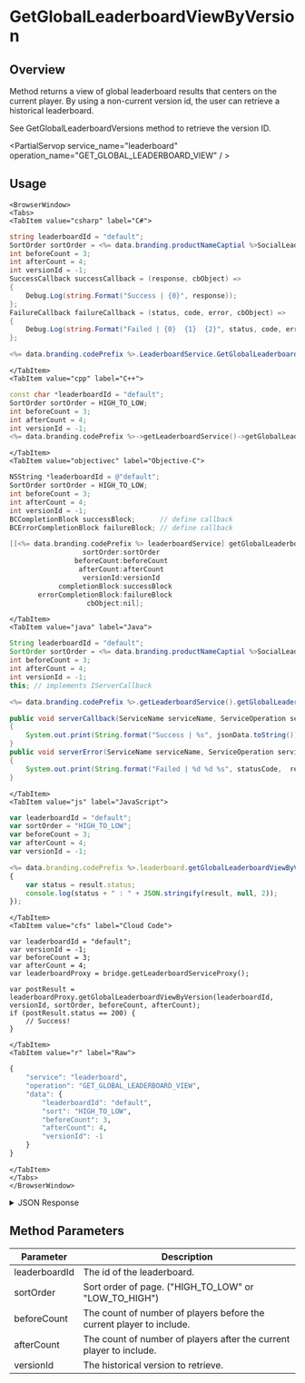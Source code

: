 # GetGlobalLeaderboardViewByVersion
## Overview
Method returns a view of global leaderboard results that centers on the current player. By using a non-current version id, the user can retrieve a historical leaderboard.

See GetGlobalLeaderboardVersions method to retrieve the version ID.

<PartialServop service_name="leaderboard" operation_name="GET_GLOBAL_LEADERBOARD_VIEW" / >

## Usage

```mdx-code-block
<BrowserWindow>
<Tabs>
<TabItem value="csharp" label="C#">
```

```csharp
string leaderboardId = "default";
SortOrder sortOrder = <%= data.branding.productNameCaptial %>SocialLeaderboard.SortOrder.HIGH_TO_LOW;
int beforeCount = 3;
int afterCount = 4;
int versionId = -1;
SuccessCallback successCallback = (response, cbObject) =>
{
    Debug.Log(string.Format("Success | {0}", response));
};
FailureCallback failureCallback = (status, code, error, cbObject) =>
{
    Debug.Log(string.Format("Failed | {0}  {1}  {2}", status, code, error));
};

<%= data.branding.codePrefix %>.LeaderboardService.GetGlobalLeaderboardViewByVersion(leaderboardId, sortOrder, beforeCount, afterCount, versionId, successCallback, failureCallback);
```

```mdx-code-block
</TabItem>
<TabItem value="cpp" label="C++">
```

```cpp
const char *leaderboardId = "default";
SortOrder sortOrder = HIGH_TO_LOW;
int beforeCount = 3;
int afterCount = 4;
int versionId = -1;
<%= data.branding.codePrefix %>->getLeaderboardService()->getGlobalLeaderboardViewByVersion(leaderboardId, sortOrder, beforeCount, afterCount, versionId, this);
```

```mdx-code-block
</TabItem>
<TabItem value="objectivec" label="Objective-C">
```

```objectivec
NSString *leaderboardId = @"default";
SortOrder sortOrder = HIGH_TO_LOW;
int beforeCount = 3;
int afterCount = 4;
int versionId = -1;
BCCompletionBlock successBlock;      // define callback
BCErrorCompletionBlock failureBlock; // define callback

[[<%= data.branding.codePrefix %> leaderboardService] getGlobalLeaderboardViewByVersion:leaderboardId
                  sortOrder:sortOrder
                beforeCount:beforeCount
                 afterCount:afterCount
                  versionId:versionId
            completionBlock:successBlock
       errorCompletionBlock:failureBlock
                   cbObject:nil];
```

```mdx-code-block
</TabItem>
<TabItem value="java" label="Java">
```

```java
String leaderboardId = "default";
SortOrder sortOrder = <%= data.branding.productNameCaptial %>SocialLeaderboardService.SortOrder.HIGH_TO_LOW;
int beforeCount = 3;
int afterCount = 4;
int versionId = -1;
this; // implements IServerCallback

<%= data.branding.codePrefix %>.getLeaderboardService().getGlobalLeaderboardViewByVersion(leaderboardId, sortOrder, beforeCount, afterCount, versionId, this);

public void serverCallback(ServiceName serviceName, ServiceOperation serviceOperation, JSONObject jsonData)
{
    System.out.print(String.format("Success | %s", jsonData.toString()));
}
public void serverError(ServiceName serviceName, ServiceOperation serviceOperation, int statusCode, int reasonCode, String jsonError)
{
    System.out.print(String.format("Failed | %d %d %s", statusCode,  reasonCode, jsonError.toString()));
}
```

```mdx-code-block
</TabItem>
<TabItem value="js" label="JavaScript">
```

```javascript
var leaderboardId = "default";
var sortOrder = "HIGH_TO_LOW";
var beforeCount = 3;
var afterCount = 4;
var versionId = -1;

<%= data.branding.codePrefix %>.leaderboard.getGlobalLeaderboardViewByVersion(leaderboardId, sortOrder, beforeCount, afterCount, versionId, result =>
{
	var status = result.status;
	console.log(status + " : " + JSON.stringify(result, null, 2));
});
```

```mdx-code-block
</TabItem>
<TabItem value="cfs" label="Cloud Code">
```

```cfscript
var leaderboardId = "default";
var versionId = -1;
var beforeCount = 3;
var afterCount = 4;
var leaderboardProxy = bridge.getLeaderboardServiceProxy();

var postResult = leaderboardProxy.getGlobalLeaderboardViewByVersion(leaderboardId, versionId, sortOrder, beforeCount, afterCount);
if (postResult.status == 200) {
    // Success!
}
```

```mdx-code-block
</TabItem>
<TabItem value="r" label="Raw">
```

```r
{
	"service": "leaderboard",
	"operation": "GET_GLOBAL_LEADERBOARD_VIEW",
	"data": {
		"leaderboardId": "default",
		"sort": "HIGH_TO_LOW",
		"beforeCount": 3,
		"afterCount": 4,
		"versionId": -1
	}
}
```

```mdx-code-block
</TabItem>
</Tabs>
</BrowserWindow>
```

<details>
<summary>JSON Response</summary>

```json
{
    "status": 200,
    "data": {
        "leaderboardId": "abc",
        "moreBefore": false,
        "timeBeforeReset": 48085996,
        "leaderboard": [
            {
                "playerId": "8c86f306-73ea-4536-9c92-aba086064d2c",
                "score": 10,
                "data": {
                    "nickname": "batman"
                },
                "createdAt": 1433863814394,
                "updatedAt": 1433863814394,
                "index": 0,
                "rank": 1,
                "name": "",
                "summaryFriendData": {
                    "xp": 12,
                    "favColour": "red"
                },
                "pictureUrl": null
            },
            {
                "playerId": "ab21c0af-9d3e-4a81-b3c8-ddc1fb77d9a1",
                "score": 8,
                "data": {
                    "nickname": "robin"
                },
                "createdAt": 1433864253221,
                "updatedAt": 1433864253221,
                "index": 1,
                "rank": 2,
                "name": "",
                "summaryFriendData": null,
                "pictureUrl": null
            }
        ],
        "server_time": 1433864314004,
        "moreAfter": false
    }
}
```
</details>

## Method Parameters
Parameter | Description
--------- | -----------
leaderboardId | The id of the leaderboard.
sortOrder | Sort order of page. ("HIGH_TO_LOW" or "LOW_TO_HIGH")
beforeCount | The count of number of players before the current player to include.
afterCount | The count of number of players after the current player to include.
versionId | The historical version to retrieve.


